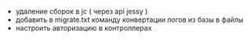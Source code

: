 - удаление сборок в jc ( через api jessy )
- добавить в migrate.txt команду конвертации логов из базы в файлы
- настроить авторизацию в контроллерах


